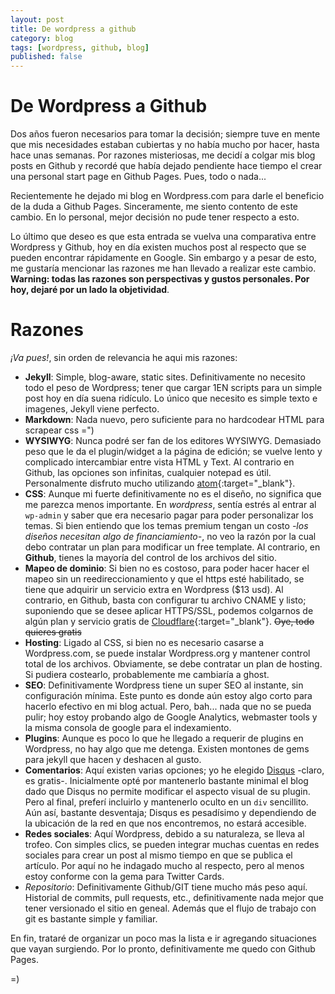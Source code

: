 ```yaml
---
layout: post
title: De wordpress a github
category: blog
tags: [wordpress, github, blog]
published: false
---
```


# De Wordpress a Github
Dos años fueron necesarios para tomar la decisión; siempre tuve en mente que mis necesidades estaban cubiertas y no había mucho por hacer, hasta hace unas semanas. Por razones misteriosas, me decidí a colgar mis blog posts en Github y recordé que había dejado pendiente hace tiempo el crear una personal start page en Github Pages. Pues, todo o nada...

Recientemente he dejado mi blog en Wordpress.com para darle el beneficio de la duda a Github Pages. Sinceramente, me siento contento de este cambio. En lo personal, mejor decisión no pude tener respecto a esto.

Lo último que deseo es que esta entrada se vuelva una comparativa entre Wordpress y Github, hoy en día existen muchos post al respecto que se pueden encontrar rápidamente en Google. Sin embargo y a pesar de esto, me gustaría mencionar las razones me han llevado a realizar este cambio. **Warning: todas las razones son perspectivas y gustos personales. Por hoy, dejaré por un lado la objetividad**.

# Razones
*¡Va pues!*, sin orden de relevancia he aqui mis razones:
  
  - **Jekyll**: Simple, blog-aware, static sites. Definitivamente no necesito todo el peso de Wordpress; tener que cargar 1EN scripts para un simple post hoy en día suena ridículo. Lo único que necesito es simple texto e imagenes, Jekyll viene perfecto.
  - **Markdown**: Nada nuevo, pero suficiente para no hardcodear HTML para scrapear css =") 
  - **WYSIWYG**: Nunca podré ser fan de los editores WYSIWYG. Demasiado peso que le da el plugin/widget a la página de edición; se vuelve lento y complicado intercambiar entre vista HTML y Text. Al contrario en Github, las opciones son infinitas, cualquier notepad es útil. Personalmente disfruto mucho utilizando [atom](http://atom.io){:target="_blank"}.
  - **CSS**: Aunque mi fuerte definitivamente no es el diseño, no significa que me parezca menos importante. En *wordpress*, sentía estrés al entrar al `wp-admin` y saber que era necesario pagar para poder personalizar los temas. Si bien entiendo que los temas premium tengan un costo *-los diseños necesitan algo de financiamiento-*, no veo la razón por la cual debo contratar un plan para modificar un free template. Al contrario, en **Github**, tienes la mayoría del control de los archivos del sitio.
  - **Mapeo de dominio**: Si bien no es costoso, para poder hacer hacer el mapeo sin un reedireccionamiento y que el https esté habilitado, se tiene que adquirir un servicio extra en Wordpress ($13 usd). Al contrario, en Github, basta con configurar tu archivo CNAME y listo; suponiendo que se desee aplicar HTTPS/SSL, podemos colgarnos de algún plan y servicio gratis de [Cloudflare](https://www.cloudflare.com/){:target="_blank"}. <del>Oye, todo quieres gratis</del>
  - **Hosting**: Ligado al CSS, si bien no es necesario casarse a Wordpress.com, se puede instalar Wordpress.org y mantener control total de los archivos. Obviamente, se debe contratar un plan de hosting. Si pudiera costearlo, probablemente me cambiaría a ghost.
  - **SEO**: Definitivamente Wordpress tiene un super SEO al instante, sin configuración mínima. Este punto es donde aún estoy algo corto para hacerlo efectivo en mi blog actual. Pero, bah... nada que no se pueda pulir; hoy estoy probando algo de Google Analytics, webmaster tools y la misma consola de google para el indexamiento.
  - **Plugins**: Aunque es poco lo que he llegado a requerir de plugins en Wordpress, no hay algo que me detenga. Existen montones de gems para jekyll que hacen y deshacen al gusto.
  - **Comentarios**: Aquí existen varias opciones; yo he elegido [Disqus]() -claro, es gratis-. Inicialmente opté por mantenerlo bastante minimal el blog dado que Disqus no permite modificar el aspecto visual de su plugin. Pero al final, preferí incluirlo y mantenerlo oculto en un `div` sencillito. Aún así, bastante desventaja; Disqus es pesadísimo y dependiendo de la ubicación de la red en que nos encontremos, no estará accesible.
  - **Redes sociales**: Aquí Wordpress, debido a su naturaleza, se lleva al trofeo. Con simples clics, se pueden integrar muchas cuentas en redes sociales para crear un post al mismo tiempo en que se publica el artículo. Por aquí no he indagado mucho al respecto, pero al menos estoy conforme con la gema para Twitter Cards.
  - *Repositorio*: Definitivamente Github/GIT tiene mucho más peso aquí. Historial de commits, pull requests, etc., definitivamente nada mejor que tener versionado el sitio en geneal. Además que el flujo de trabajo con git es bastante simple y familiar.

En fin, trataré de organizar un poco mas la lista e ir agregando situaciones que vayan surgiendo. Por lo pronto, definitivamente me quedo con Github Pages.

=)
  

  
